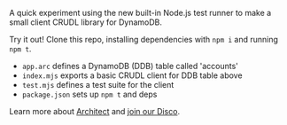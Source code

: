 A quick experiment using the new built-in Node.js test runner to make a small client CRUDL library for DynamoDB.

Try it out! Clone this repo, installing dependencies with `npm i` and running `npm t`.

- `app.arc` defines a DynamoDB (DDB) table called 'accounts'
- `index.mjs` exports a basic CRUDL client for DDB table above
- `test.mjs` defines a test suite for the client
- `package.json` sets up `npm t` and deps

Learn more about [Architect](https://arc.codes) and [join our Disco](https://discord.gg/y5A2eTsCRX).
